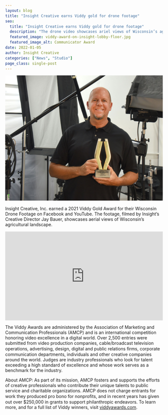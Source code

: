 ```yaml
---
layout: blog
title: "Insight Creative earns Viddy gold for drone footage"
seo:
  title: "Insight Creative earns Viddy gold for drone footage"
  description: "The drone video showcases ariel views of Wisconsin’s agricultural landscape."
  featured_image: viddy-award-on-insight-lobby-floor.jpg
  featured_image_alt: Communicator Award
date: 2022-01-05
author: Insight Creative
categories: ["News", "Studio"]
page_class: single-post
---
```


![Insight Creative's Creative Director Jay Bauer holding Viddy award](Jay-bauer-with-Viddy-award.jpg)

Insight Creative, Inc. earned a 2021 Viddy Gold Award for their Wisconsin Drone Footage on Facebook and YouTube. The footage, filmed by Insight’s Creative Director Jay Bauer, showcases aerial views of Wisconsin’s agricultural landscape.

<div class="aspect-ratio">
<div class="wistia_responsive_padding" style="padding:56.25% 0 0 0;position:relative;"><div class="wistia_responsive_wrapper" style="height:100%;left:0;position:absolute;top:0;width:100%;"><iframe src="https://fast.wistia.net/embed/iframe/u8l2yk2ki6?videoFoam=true" title="Wisconsin Drone Footage Video" allow="autoplay; fullscreen" allowtransparency="true" frameborder="0" scrolling="no" class="wistia_embed" name="wistia_embed" msallowfullscreen width="100%" height="100%"></iframe></div></div>
<script src="https://fast.wistia.net/assets/external/E-v1.js" async></script>
</div>

The Viddy Awards are administered by the Association of Marketing and Communication Professionals (AMCP) and is an international competition honoring video excellence in a digital world. Over 2,500 entries were submitted from video production companies, cable/broadcast television operations, advertising, design, digital and public relations ﬁrms, corporate communication departments, individuals and other creative companies around the world. Judges are industry professionals who look for talent exceeding a high standard of excellence and whose work serves as a benchmark for the industry.

About AMCP: As part of its mission, AMCP fosters and supports the efforts of creative professionals who contribute their unique talents to public service and charitable organizations. AMCP does not charge entrants for work they produced pro bono for nonproﬁts, and in recent years has given out over $250,000 in grants to support philanthropic endeavors. To learn more, and for a full list of Viddy winners, visit <a href="https://viddyawards.com" target="_blank" rel="noopener noreferrer">viddyawards.com</a>.
